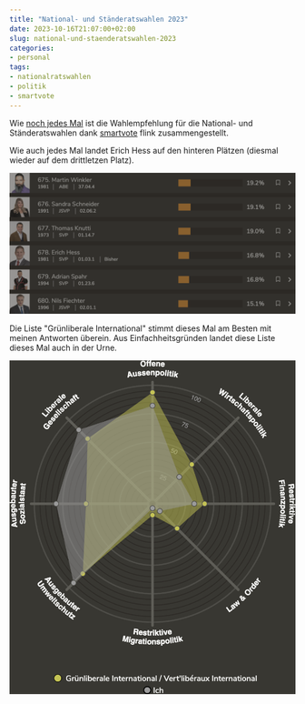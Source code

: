 ```yaml
---
title: "National- und Ständeratswahlen 2023"
date: 2023-10-16T21:07:00+02:00
slug: national-und-staenderatswahlen-2023
categories:
- personal
tags:
- nationalratswahlen
- politik
- smartvote
---
```


Wie [noch jedes Mal](http://habi.gna.ch/?s=smartvote) ist die Wahlempfehlung für die National- und Ständeratswahlen dank [smartvote](https://smartvote.ch) flink zusammengestellt.

Wie auch jedes Mal landet Erich Hess auf den hinteren Plätzen (diesmal wieder auf dem drittletzen Platz).

![Erich Hess](/static/images/2023/nr2023_liste.png "Erich Hess auf dem drittletzen Platz der smartvote-Empfehlung")

Die Liste "Grünliberale International" stimmt dieses Mal am Besten mit meinen Antworten überein.
Aus Einfachheitsgründen landet diese Liste dieses Mal auch in der Urne.

![Smartspider Grünliberale International](/static/images/2023/nr2023_gl.png "Smartspider Grünliberale International vs. Smartspider Habi")